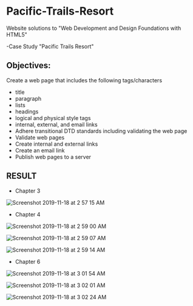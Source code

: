 # Pacific-Trails-Resort

Website solutions to "Web Development and Design Foundations with HTML5" 

-Case Study "Pacific Trails Resort"

## Objectives:

Create a web page that includes the following tags/characters
- title
- paragraph
- lists
- headings
- logical and physical style tags
- internal, external, and email links
- Adhere transitional DTD standards including validating the web page
- Validate web pages
- Create internal and external links
- Create an email link
- Publish web pages to a server


## RESULT

- Chapter 3 

![Screenshot 2019-11-18 at 2 57 15 AM](https://user-images.githubusercontent.com/52317352/69034453-3f0d8980-09af-11ea-9c79-21ed58346ff8.png)

- Chapter 4

![Screenshot 2019-11-18 at 2 59 00 AM](https://user-images.githubusercontent.com/52317352/69034601-a297b700-09af-11ea-9cbd-b58c7d2caff4.png)

![Screenshot 2019-11-18 at 2 59 07 AM](https://user-images.githubusercontent.com/52317352/69034604-a3c8e400-09af-11ea-947a-b7c506cae79b.png)

![Screenshot 2019-11-18 at 2 59 14 AM](https://user-images.githubusercontent.com/52317352/69034606-a4fa1100-09af-11ea-8cb2-190b9744f5e9.png)

- Chapter 6 

![Screenshot 2019-11-18 at 3 01 54 AM](https://user-images.githubusercontent.com/52317352/69034713-f30f1480-09af-11ea-9cc5-ef5774907b45.png)

![Screenshot 2019-11-18 at 3 02 01 AM](https://user-images.githubusercontent.com/52317352/69034714-f4404180-09af-11ea-9e9e-6adc4930ee83.png)

![Screenshot 2019-11-18 at 3 02 24 AM](https://user-images.githubusercontent.com/52317352/69034719-f4d8d800-09af-11ea-9664-401b2bcca427.png)
